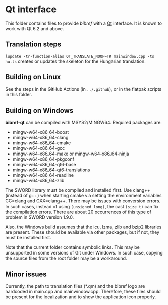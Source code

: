 # Qt interface

This folder contains files to provide *bibref* with a [Qt](https://qt.io) interface. It is known to work with Qt 6.2 and above.

## Translation steps

`lupdate -tr-function-alias QT_TRANSLATE_NOOP=TR mainwindow.cpp -ts hu.ts` creates or updates the skeleton for the Hungarian translation.

## Building on Linux

See the steps in the GitHub Actions (in `../.github`), or in the flatpak scripts in this folder.

## Building on Windows

**bibref-qt** can be compiled with MSYS2/MINGW64. Required packages are:

* mingw-w64-x86_64-boost
* mingw-w64-x86_64-clang
* mingw-w64-x86_64-cmake
* mingw-w64-x86_64-gcc
* mingw-w64-x86_64-make or mingw-w64-x86_64-ninja
* mingw-w64-x86_64-pkgconf
* mingw-w64-x86_64-qt6-base
* mingw-w64-x86_64-qt6-translations
* mingw-w64-x86_64-readline
* mingw-w64-x86_64-zlib

The SWORD library must be compiled and installed first. Use clang++ (instead of g++) when
starting cmake via setting the environment variables CC=clang and CXX=clang++.
There may be issues with conversion errors. In such cases, instead of using `(unsigned long)`,
the cast `(size_t)` can fix the compilation errors.
There are about 20 occurrences of this type of problem in SWORD version 1.9.0.

Also, the Windows build assumes that the icu, lzma, zlib and bzip2 libraries are present.
These should be available via other packages, but if not, they must be installed first.

Note that the current folder contains symbolic links. This may be unsupported in some
versions of Git under Windows. In such case, copying the source files from the root
folder may be a workaround.

## Minor issues

Currently, the path to translation files (*.qm) and the bibref logo are hardcoded
in main.cpp and mainwindow.cpp. Therefore, these files should be present
for the localization and to show the application icon properly.
